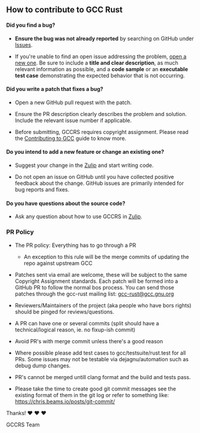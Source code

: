 ## How to contribute to GCC Rust

#### **Did you find a bug?**

* **Ensure the bug was not already reported** by searching on GitHub under [Issues](https://github.com/Rust-GCC/gccrs/issues).

* If you're unable to find an open issue addressing the problem, [open a new one](https://github.com/Rust-GCC/gccrs/issues/new). Be sure to include a **title and clear description**, as much relevant information as possible, and a **code sample** or an **executable test case** demonstrating the expected behavior that is not occurring.

#### **Did you write a patch that fixes a bug?**

* Open a new GitHub pull request with the patch.

* Ensure the PR description clearly describes the problem and solution. Include the relevant issue number if applicable.

* Before submitting, GCCRS requires copyright assignment. Please read the [Contributing to GCC](https://gcc.gnu.org/contribute.html) guide to know more.

#### **Do you intend to add a new feature or change an existing one?**

* Suggest your change in the [Zulip](https://gcc-rust.zulipchat.com/) and start writing code.

* Do not open an issue on GitHub until you have collected positive feedback about the change. GitHub issues are primarily intended for bug reports and fixes.

#### **Do you have questions about the source code?**

* Ask any question about how to use GCCRS in [Zulip](https://gcc-rust.zulipchat.com/).

### **PR Policy**

* The PR policy: Everything has to go through a PR
  - An exception to this rule will be the merge commits of updating the repo against upstream GCC

* Patches sent via email are welcome, these will be subject to the same Copyright Assignment standards. Each patch will be formed into a GitHub PR to follow the normal bos process.
You can send those patches through the gcc-rust mailing list: gcc-rust@gcc.gnu.org

* Reviewers/Maintainers of the project (aka people who have bors rights) should be pinged for reviews/questions.

* A PR can have one or several commits (split should have a technical/logical reason, ie. no fixup-ish commit)

* Avoid PR's with merge commit unless there's a good reason

* Where possible please add test cases to gcc/testsuite/rust.test for all PRs. Some issues may not be testable via dejagnu/automation such as debug dump changes.

* PR's cannot be merged untill clang format and the build and tests pass.

* Please take the time to create good git commit messages see the existing format of them in the git log or refer to something like: https://chris.beams.io/posts/git-commit/

Thanks! :heart: :heart: :heart:

GCCRS Team
